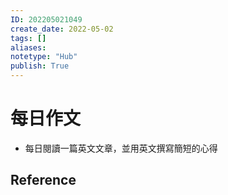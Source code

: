 ```yaml
---
ID: 202205021049
create_date: 2022-05-02
tags: []	
aliases:
notetype: "Hub"
publish: True
---
```


# 每日作文

- 每日閱讀一篇英文文章，並用英文撰寫簡短的心得

## Reference